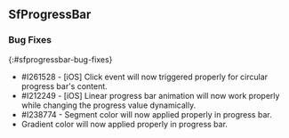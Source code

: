 ## SfProgressBar

### Bug Fixes
{:#sfprogressbar-bug-fixes}
* \#I261528 - [iOS] Click event will now triggered properly for circular progress bar's content.
* \#I212249 - [iOS] Linear progress bar animation will now work properly while changing the progress value dynamically. 
* \#I238774 - Segment color will now applied properly in progress bar.
* Gradient color will now applied properly in progress bar.